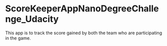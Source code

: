 # ScoreKeeperAppNanoDegreeChallenge_Udacity
This app is to track the score gained by both the team who are participating in the game.
